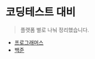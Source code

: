 # 코딩테스트 대비

> 플랫폼 별로 나눠 정리했습니다.

- [프로그래머스](https://programmers.co.kr/learn/challenges)
- [백준](https://www.acmicpc.net/)

